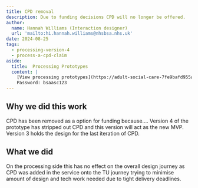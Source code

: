 ```yaml
---
title: CPD removal
description: Due to funding decisions CPD will no longer be offered. 
author:
  name: Hannah Williams (Interaction designer)
  url: 'mailto:hi.hannah.williams@nhsbsa.nhs.uk'
date: 2024-08-25
tags:
  - processing-version-4
  - process-a-cpd-claim
aside:
  title:  Processing Prototypes
  content: |
    [View processing prototypes](https://adult-social-care-7fe9bafd955a.herokuapp.com/version-index?area=Processing) 
    Password: bsaasc123
---
```


## Why we did this work

CPD has been removed as a option for funding because.... Version 4 of the prototype has stripped out CPD and this version will act as the new MVP. Version 3 holds the design for the last iteration of CPD.

## What we did
On the processing side this has no effect on the overall design journey as CPD was added in the service onto the TU journey trying to minimise amount of design and tech work needed due to tight delivery deadlines.




